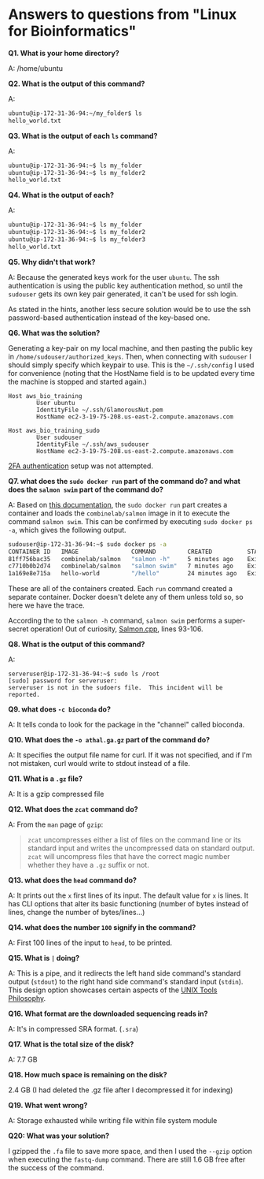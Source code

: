 # Answers to questions from "Linux for Bioinformatics"

**Q1. What is your home directory?**

A: /home/ubuntu

**Q2. What is the output of this command?**

A: 

```bash
ubuntu@ip-172-31-36-94:~/my_folder$ ls
hello_world.txt
```

**Q3. What is the output of each `ls` command?**

A:

```bash
ubuntu@ip-172-31-36-94:~$ ls my_folder
ubuntu@ip-172-31-36-94:~$ ls my_folder2
hello_world.txt
```

**Q4. What is the output of each?**

A:

```bash
ubuntu@ip-172-31-36-94:~$ ls my_folder
ubuntu@ip-172-31-36-94:~$ ls my_folder2
ubuntu@ip-172-31-36-94:~$ ls my_folder3
hello_world.txt
```

**Q5. Why didn't that work?**

A: Because the generated keys work for the user `ubuntu`. The ssh authentication is using the public key authentication method, so until the `sudouser` gets its own key pair generated, it can't be used for ssh login.

As stated in the hints, another less secure solution would be to use the ssh password-based authentication instead of the key-based one. 

 **Q6. What was the solution?**

Generating a key-pair on my local machine, and then pasting the public key in `/home/sudouser/authorized_keys`. Then, when connecting with `sudouser` I should simply specify which keypair to use. This is the `~/.ssh/config` I used for convenience (noting that the HostName field is to be updated every time the machine is stopped and started again.)

```
Host aws_bio_training
        User ubuntu
        IdentityFile ~/.ssh/GlamorousNut.pem
        HostName ec2-3-19-75-208.us-east-2.compute.amazonaws.com

Host aws_bio_training_sudo
        User sudouser
        IdentityFile ~/.ssh/aws_sudouser
        HostName ec2-3-19-75-208.us-east-2.compute.amazonaws.com

```

[2FA authentication](https://aws.amazon.com/blogs/startups/securing-ssh-to-amazon-ec2-linux-hosts/) setup was not attempted.

**Q7. what does the `sudo docker run` part of the command do? and what does the `salmon swim` part of the command do?**

A: Based on [this documentation](https://docs.docker.com/get-started/overview/), the `sudo docker run`  part creates a container and loads the `combinelab/salmon` image in it to execute the command `salmon swim`. This can be confirmed by executing `sudo docker ps -a`, which gives the following output.

```bash
sudouser@ip-172-31-36-94:~$ sudo docker ps -a
CONTAINER ID   IMAGE               COMMAND         CREATED          STATUS                      PORTS     NAMES
81ff756bac35   combinelab/salmon   "salmon -h"     5 minutes ago    Exited (0) 5 minutes ago              festive_jang
c7710b0b2d74   combinelab/salmon   "salmon swim"   7 minutes ago    Exited (0) 7 minutes ago              silly_cori
1a169e8e715a   hello-world         "/hello"        24 minutes ago   Exited (0) 24 minutes ago             competent_mendel
```

These are all of the containers created. Each `run` command created a separate container. Docker doesn't delete any of them unless told so, so here we have the trace.

According the to the `salmon -h` command, `salmon swim` performs a super-secret operation! Out of curiosity, [Salmon.cpp](https://github.com/COMBINE-lab/salmon/blob/master/src/Salmon.cpp), lines 93-106.

**Q8. What is the output of this command?**

A:

```
serveruser@ip-172-31-36-94:~$ sudo ls /root
[sudo] password for serveruser:
serveruser is not in the sudoers file.  This incident will be reported.
```

**Q9. what does `-c bioconda` do?**

A: It tells conda to look for the package in the "channel" called bioconda.

**Q10. What does the `-o athal.ga.gz` part of the command do?**

A: It specifies the output file name for curl. If it was not specified, and if I'm not mistaken, curl would write to stdout instead of a file.

**Q11. What is a `.gz` file?**

A: It is a gzip compressed file

**Q12. What does the `zcat` command do?**

A: From the `man` page of `gzip`: 

> `zcat` uncompresses either a list of files on the command line or  its  standard  input  and writes  the uncompressed data on standard output. `zcat` will uncompress files that have the correct magic number whether they have a `.gz` suffix or not.

**Q13. what does the `head` command do?**

A: It prints out the `x` first lines of its input. The default value for `x` is  lines. It has CLI options that alter its basic functioning (number of bytes instead of lines, change the number of bytes/lines...)

**Q14. what does the number `100` signify in the command?**

A: First 100 lines of the input to `head`, to be printed.

**Q15. What is `|` doing?**

A: This is a pipe, and it redirects the left hand side command's standard output (`stdout`) to the right hand side command's standard input (`stdin`). This design option showcases certain aspects of the [UNIX Tools Philosophy](https://tldp.org/LDP/GNU-Linux-Tools-Summary/html/c1089.htm).

**Q16. What format are the downloaded sequencing reads in?**

A: It's in compressed SRA format. (`.sra`)

**Q17. What is the total size of the disk?**

A: 7.7 GB

**Q18. How much space is remaining on the disk?**

2.4 GB (I had deleted the .gz file after I decompressed it for indexing)

**Q19. What went wrong?**

A: Storage exhausted while writing file within file system module

 **Q20: What was your solution?** 

I gzipped the `.fa` file to save more space, and then I used the `--gzip` option when executing the `fastq-dump` command. There are still 1.6 GB free after the success of the command.

